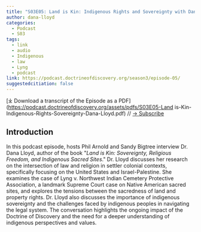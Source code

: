 ```yaml
---
title: "S03E05: Land is Kin: Indigenous Rights and Sovereignty with Dana Lloyd"
author: dana-lloyd
categories:
  - Podcast
  - S03
tags:
  - link
  - audio
  - Indigenous
  - law
  - Lyng
  - podcast
link: https://podcast.doctrineofdiscovery.org/season3/episode-05/
suggestedcitiation: false
---
```

<div id="buzzsprout-player-14036945"></div><script src="https://www.buzzsprout.com/1926214/14036945-s03e05-land-is-kin-indigenous-rights-and-sovereignty-with-dana-lloyd.js?container_id=buzzsprout-player-14036945&player=small" type="text/javascript" charset="utf-8"></script>

[⤓ Download a transcript of the Episode as a PDF](https://podcast.doctrineofdiscovery.org/assets/pdfs/S03E05-Land is-Kin-Indigenous-Rights-Sovereignty-Dana-Lloyd.pdf) // [→ Subscribe]((https://podcast.doctrineofdiscovery.org/subscribe/))

## Introduction

In this podcast episode, hosts Phil Arnold and Sandy Bigtree interview Dr. Dana Lloyd, author of the book "*Land is Kin: Sovereignty, Religious Freedom, and Indigenous Sacred Sites*." Dr. Lloyd discusses her research on the intersection of law and religion in settler colonial contexts, specifically focusing on the United States and Israel-Palestine. She examines the case of Lyng v. Northwest Indian Cemetery Protective Association, a landmark Supreme Court case on Native American sacred sites, and explores the tensions between the sacredness of land and property rights. Dr. Lloyd also discusses the importance of indigenous sovereignty and the challenges faced by indigenous peoples in navigating the legal system. The conversation highlights the ongoing impact of the Doctrine of Discovery and the need for a deeper understanding of indigenous perspectives and values.
